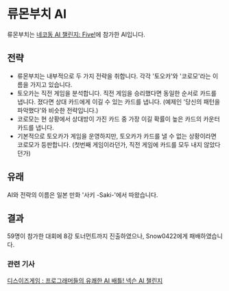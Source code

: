 # 류몬부치 AI

류몬부치는 [네코동 AI 챌린지: Five!](http://necodong.com/)에 참가한 AI입니다.

## 전략

* 류몬부치는 내부적으로 두 가지 전략을 취합니다. 각각 '토오카'와 '코로모'라는 이름을 가지고 있습니다.
 * 토오카는 직전 게임을 분석합니다. 직전 게임을 승리했다면 동일한 순서로 카드를 냅니다. 졌다면 상대 카드에게 이길 수 있는 카드를 냅니다. (예제인 '당신의 패턴을 파악했다'와 비슷한 전략입니다.)
 * 코로모는 현 상황에서 상대방이 가진 카드 중 가장 이길 확률이 높은 카드의 카운터 카드를 냅니다.
* 기본적으로 토오카가 게임을 운영하지만, 토오카가 카드를 낼 수 없는 상황이라면 코로모가 등판합니다. (첫번째 게임이라던가, 직전 게임에 카드를 모두 내지 않았다던가)

## 유래

AI와 전략의 이름은 일본 만화 '사키 -Saki-'에서 따왔습니다.

## 결과

59명이 참가한 대회에 8강 토너먼트까지 진출하였으나, Snow0422에게 패배하였습니다.

### 관련 기사

[디스이즈게임 : 프로그래머들의 유쾌한 AI 배틀! 넥슨 AI 챌린지](http://www.thisisgame.com/webzine/gameevent/nboard/227/?page=2&n=82123)